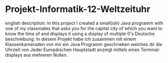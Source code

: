 # Projekt-Informatik-12-Weltzeituhr
english description:
In this project I created a small(ish) Java programm with one of my classmates that asks you for the capital city of which you want to know the time of and displays it using a display of multiple 0's
Deutsche beschreibung:
In diesem Projekt habe ich zusammen mit einem Klassenkameraden von mir ein  Java Programm geschrieben welches dir die Uhrzeit von Jeder Europäischen Hauptstadt anzeigt mittels eines Terminal-displays aus mehreren Nullen.
